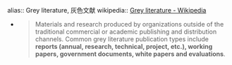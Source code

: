 alias:: Grey literature, 灰色文献
wikipedia:: [Grey literature - Wikipedia](https://en.wikipedia.org/wiki/Grey_literature)


- > Materials and research produced by organizations outside of the traditional commercial or academic publishing and distribution channels. 
  Common grey literature publication types include **reports (annual, research, technical, project, etc.), working papers, government documents, white papers and evaluations**.